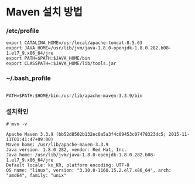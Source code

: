 # Maven 설치 방법
### /etc/profile
```commandline
export CATALINA_HOME=/usr/local/apache-tomcat-8.5.63
export JAVA_HOME=/usr/lib/jvm/java-1.8.0-openjdk-1.8.0.282.b08-1.el7_9.x86_64/jre
export PATH=$PATH:$JAVA_HOME/bin
export CLASSPATH=:$JAVA_HOME/lib/tools.jar
```

### ~/.bash_profile
```commandline

PATH=$PATH:$HOME/bin:/usr/lib/apache-maven-3.3.9/bin
```
### 설치확인
```commandline
# mvn -v

Apache Maven 3.3.9 (bb52d8502b132ec0a5a3f4c09453c07478323dc5; 2015-11-11T01:41:47+09:00)
Maven home: /usr/lib/apache-maven-3.3.9
Java version: 1.8.0_282, vendor: Red Hat, Inc.
Java home: /usr/lib/jvm/java-1.8.0-openjdk-1.8.0.282.b08-1.el7_9.x86_64/jre
Default locale: ko_KR, platform encoding: UTF-8
OS name: "linux", version: "3.10.0-1160.15.2.el7.x86_64", arch: "amd64", family: "unix"
```

